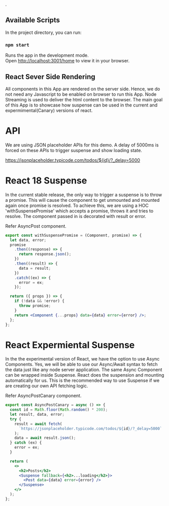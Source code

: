 .

## Available Scripts

In the project directory, you can run:

### `npm start`

Runs the app in the development mode.\
Open [http://localhost:3001/home](http://localhost:3001/home) to view it in your browser.

## React Sever Side Rendering

All components in this App are rendered on the server side. Hence, we do not need any Javascript to be enabled on browser to run this App. Node Streaming is used to deliver the html content to the browser.
The main goal of this App is to showcase how suspense can be used in the current and expermimental(Canary) versions of react.

# API

We are using JSON placeholder APIs for this demo. A delay of 5000ms is forced on these APIs to trigger suspense and show loading state.

https://jsonplaceholder.typicode.com/todos/${id}/?_delay=5000

# React 18 Suspense

In the current stable release, the only way to trigger a suspense is to throw a promise.
This will cause the component to get unmounted and mounted again once promise is resolved.
To achieve this, we are using a HOC 'withSuspensePromise' which accepts a promise, throws it
and tries to resolve. The component passed in is decorated with result or error.

Refer AsyncPost component.

```jsx
export const withSuspensePromise = (Component, promise) => {
  let data, error;
  promise
    .then((response) => {
      return response.json();
    })
    .then((result) => {
      data = result;
    })
    .catch((ex) => {
      error = ex;
    });

  return ({ props }) => {
    if (!data && !error) {
      throw promise;
    }
    return <Component {...props} data={data} error={error} />;
  };
};
```

# React Expermiental Suspense

In the the experimental version of React, we have the option to use Async Components.
Yes, we will be able to use our Async/Await syntax to fetch the data just like any node server application.
The same Async Component can be wrapped inside Suspense. React does the suspension and mounting automatically for us. This is the recommended way to use Suspense if we are creating our own API fetching logic.

Refer AsyncPostCanary component.

```jsx
export const AsyncPostCanary = async () => {
  const id = Math.floor(Math.random() * 200);
  let result, data, error;
  try {
    result = await fetch(
      `https://jsonplaceholder.typicode.com/todos/${id}/?_delay=5000`
    );
    data = await result.json();
  } catch (ex) {
    error = ex;
  }

  return (
    <>
      <h2>Posts</h2>
      <Suspense fallback={<h2>...loading</h2>}>
        <Post data={data} error={error} />
      </Suspense>
    </>
  );
};
```
